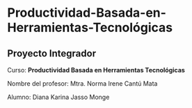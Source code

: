 # Productividad-Basada-en-Herramientas-Tecnológicas
## Proyecto Integrador

Curso: **Productividad Basada en Herramientas Tecnológicas**

Nombre del profesor: Mtra. Norma Irene Cantú Mata

Alumno: Diana Karina Jasso Monge


